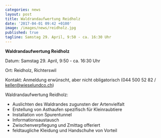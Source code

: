```yaml
---
categories: news
layout: post
title: Waldrandaufwertung Reidholz
date: '2017-04-01 09:42 +0100'
image: /images/news/reidholz.jpg
published: true
tagline: Samstag 29. April, 9:50 - ca. 16:30 Uhr
---
```


**Waldrandaufwertung Reidholz**

Datum: Samstag 29. April, 9:50 - ca. 16:30 Uhr

Ort:   Reidholz, Richterswil

Kontakt: Anmeldung erwünscht, aber nicht obligatorisch
(044 500 52 82 / keller@wieselundco.ch)

Waldrandaufwertung Reidholz:
* Auslichten des Waldrandes zugunsten der Artenvielfalt
* Erstellung von Asthaufen spezifisch für Kleinraubtiere
* Installation von Spurentunnel
* Informationsaustausch
* Zwischenverpflegung und Zmittag offeriert
* feldtaugliche Kleidung und Handschuhe von Vorteil
